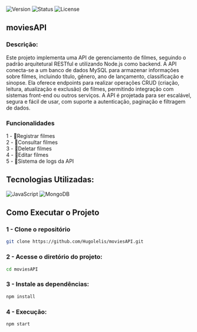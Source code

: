 ![Version](https://img.shields.io/badge/version-v1.0.0-blue.svg) ![Status](https://img.shields.io/badge/status-complete-brightgreen.svg)  ![License](https://img.shields.io/badge/license-MIT-green.svg)

## moviesAPI

### Descrição: 

Este projeto implementa uma API de gerenciamento de filmes, seguindo o padrão arquitetural RESTful e utilizando Node.js como backend. 
A API conecta-se a um banco de dados MySQL para armazenar informações sobre filmes, incluindo título, gênero, ano de lançamento, 
classificação e sinopse. Ela oferece endpoints para realizar operações CRUD (criação, leitura, atualização e exclusão) de filmes, permitindo integração com sistemas front-end ou outros serviços. 
A API é projetada para ser escalável, segura e fácil de usar, com suporte a autenticação, paginação e filtragem de dados.

### Funcionalidades
1 - 📌Registrar filmes<br/>
2 - 📌Consultar filmes <br/>
3 - 📌Deletar filmes <br/>
4 - 📌Editar filmes <br/>
5 - 📌Sistema de logs da API<br/>

## Tecnologias Utilizadas: 
![JavaScript](https://img.shields.io/badge/javascript-%23323330.svg?style=for-the-badge&logo=javascript&logoColor=%23F7DF1E) 
![MongoDB](https://img.shields.io/badge/MongoDB-47A248?style=for-the-badge&logo=mongodb&logoColor=white)

## Como Executar o Projeto

### 1 - Clone o repositório
```bash
git clone https://github.com/Hugolelis/moviesAPI.git
```
### 2 - Acesse o diretório do projeto:
```bash
cd moviesAPI
```

### 3 - Instale as dependências:
```bash
npm install
```
### 4 - Execução:
```bash
npm start
```
